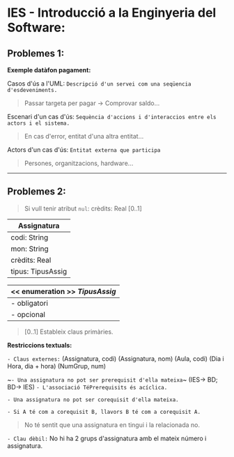 # IES - Introducció a la Enginyeria del Software:

## Problemes 1:
**Exemple datàfon pagament:**

Casos d'ús a l'UML: `Descripció d'un servei com una seqüencia d'esdeveniments.`
> Passar targeta per pagar -> Comprovar saldo...

Escenari d'un cas d'ús: `Sequència d'accions i d'interaccios entre els actors i el sistema.`
> En cas d'error, entitat d'una altra entitat...

Actors d'un cas d'ús: `Entitat externa que participa`
> Persones, organitzacions, hardware...

----
## Problemes 2:

> Si vull tenir atribut `nul`: crèdits: Real [0..1]

Assignatura|
-|
codi: String |
mon: String |
crèdits: Real |
tipus: TipusAssig |

<< enumeration >> *TipusAssig*|
-|
- obligatori |
- opcional |

> [0..1] Estableix claus primàries.

**Restriccions textuals:**

`- Claus externes:`
(Assignatura, codi)
(Assignatura, nom)
(Aula, codi)
(Dia i Hora, dia + hora)
(NumGrup, num)

~`- Una assignatura no pot ser prerequisit d'ella mateixa`~ (IES-> BD; BD-> IES) `- L'associació TéPrerequisits és acíclica.`

`- Una assignatura no pot ser corequisit d'ella mateixa.`

`- Si A té com a corequisit B, llavors B té com a corequisit A.`
> No té sentit que una assignatura en tingui i la relacionada no.

`- Clau dèbil:` No hi ha 2 grups d'assignatura amb el mateix número i assignatura.
